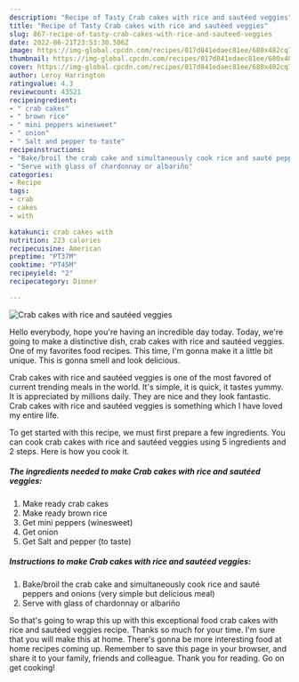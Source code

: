 ```yaml
---
description: "Recipe of Tasty Crab cakes with rice and sautéed veggies"
title: "Recipe of Tasty Crab cakes with rice and sautéed veggies"
slug: 867-recipe-of-tasty-crab-cakes-with-rice-and-sauteed-veggies
date: 2022-06-21T23:53:30.506Z
image: https://img-global.cpcdn.com/recipes/017d841edaec81ee/680x482cq70/crab-cakes-with-rice-and-sauteed-veggies-recipe-main-photo.jpg
thumbnail: https://img-global.cpcdn.com/recipes/017d841edaec81ee/680x482cq70/crab-cakes-with-rice-and-sauteed-veggies-recipe-main-photo.jpg
cover: https://img-global.cpcdn.com/recipes/017d841edaec81ee/680x482cq70/crab-cakes-with-rice-and-sauteed-veggies-recipe-main-photo.jpg
author: Leroy Harrington
ratingvalue: 4.3
reviewcount: 43521
recipeingredient:
- " crab cakes"
- " brown rice"
- " mini peppers winesweet"
- " onion"
- " Salt and pepper to taste"
recipeinstructions:
- "Bake/broil the crab cake and simultaneously cook rice and sauté peppers and onions (very simple but delicious meal)"
- "Serve with glass of chardonnay or albariño"
categories:
- Recipe
tags:
- crab
- cakes
- with

katakunci: crab cakes with 
nutrition: 223 calories
recipecuisine: American
preptime: "PT37M"
cooktime: "PT45M"
recipeyield: "2"
recipecategory: Dinner

---
```



![Crab cakes with rice and sautéed veggies](https://img-global.cpcdn.com/recipes/017d841edaec81ee/680x482cq70/crab-cakes-with-rice-and-sauteed-veggies-recipe-main-photo.jpg)

Hello everybody, hope you're having an incredible day today. Today, we're going to make a distinctive dish, crab cakes with rice and sautéed veggies. One of my favorites food recipes. This time, I'm gonna make it a little bit unique. This is gonna smell and look delicious.

Crab cakes with rice and sautéed veggies is one of the most favored of current trending meals in the world. It's simple, it is quick, it tastes yummy. It is appreciated by millions daily. They are nice and they look fantastic. Crab cakes with rice and sautéed veggies is something which I have loved my entire life.




To get started with this recipe, we must first prepare a few ingredients. You can cook crab cakes with rice and sautéed veggies using 5 ingredients and 2 steps. Here is how you cook it.

<!--inarticleads1-->

##### The ingredients needed to make Crab cakes with rice and sautéed veggies:

1. Make ready  crab cakes
1. Make ready  brown rice
1. Get  mini peppers (winesweet)
1. Get  onion
1. Get  Salt and pepper (to taste)




<!--inarticleads2-->

##### Instructions to make Crab cakes with rice and sautéed veggies:

1. Bake/broil the crab cake and simultaneously cook rice and sauté peppers and onions (very simple but delicious meal)
1. Serve with glass of chardonnay or albariño




So that's going to wrap this up with this exceptional food crab cakes with rice and sautéed veggies recipe. Thanks so much for your time. I'm sure that you will make this at home. There's gonna be more interesting food at home recipes coming up. Remember to save this page in your browser, and share it to your family, friends and colleague. Thank you for reading. Go on get cooking!

